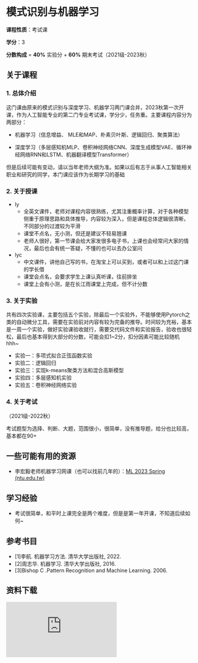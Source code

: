 # 模式识别与机器学习

**课程性质**：考试课

**学分**：3

**分数构成** =  **40%** 实验分 + **60%** 期末考试（2021级-2023秋）

## 关于课程

### 1. 总体介绍

这门课由原来的模式识别与深度学习、机器学习两门课合并，2023秋第一次开课，作为人工智能专业的第二门专业考试课，学分少，任务重。主要课程内容分为两部分：

- 机器学习（信息增益、 MLE和MAP、朴素贝叶斯、逻辑回归、聚类算法）

- 深度学习（多层感知机MLP、卷积神经网络CNN、深度生成模型VAE、循环神经网络RNN和LSTM、机器翻译模型Transformer）

但是后续可能有变动，请以当年老师大纲为准。如果以后有志于从事人工智能相关职业和研究的同学，本门课应该作为长期学习的基础

### 2. 关于授课

- ly
  - 全英文课件，老师对课程内容很熟练，尤其注重概率计算，对于各种模型侧重于原理思路和具体推导，内容较为深入，但是课程总体逻辑很清晰，不同部分的过渡较为平滑
  - 课堂不点名，无小测，但还是建议不轻易翘课
  - 老师人很好，第一节课会给大家发很多电子书，上课也会经常问大家的情况，最后也会有统一答疑，不懂的也可以去办公室问
- lyc
  - 中文课件，讲他自己写的书，在淘宝上可以买到，或者可以和上过这门课的学长借
  - 课堂会点名，会要求学生上课认真听课，往前排坐
  - 课堂上会有小测，是在长江雨课堂上完成，但不计分数

### 3. 关于实验

共有四次实验课，主要包括五个实验，除最后一个实验外，不能够使用Pytorch之类的自动微分工具，需要在实验前对内容有较为完备的推导。时间较为充裕，基本是一周一个实验，做好实验课验收就行，需要交代码文件和实验报告，验收也很轻松，最后也基本得到大部分的分数，可能会扣1\~2分，扣分因素可能比较随机hhh\~

- 实验一：多项式拟合正弦函数实验
- 实验二：逻辑回归
- 实验三：实现k-means聚类方法和混合高斯模型
- 实验四：多层感知机实验
- 实验五：卷积神经网络实验

### 4. 关于考试

（2021级-2022秋）

考试题型为选择、判断、大题，范围很小，很简单，没有推导题，给分也比较高，基本都在90+

## 一些可能有用的资源

- 李宏毅老师机器学习网课（也可以找前几年的）：[ML 2023 Spring (ntu.edu.tw)](https://speech.ee.ntu.edu.tw/~hylee/ml/2023-spring.php)

## 学习经验

- 考试很简单，和平时上课完全是两个难度，但是是第一年开课，不知道后续如何~

## 参考书目

- [1]李航. 机器学习方法. 清华大学出版社, 2022.
- [2]周志华. 机器学习. 清华大学出版社, 2016.
- [3]Bishop C .Pattern Recognition and Machine Learning. 2006.

## 资料下载

![](https://raw.gitmirror.com/HIT-OpenCS/CS_Courses/main/人工智能/模式识别与机器学习/file.md ":include")
